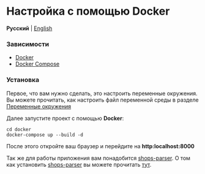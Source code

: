 # Настройка с помощью Docker

**Русский** | [English](../en/docker.md)

### Зависимости

* [Docker](https://docs.docker.com/engine/installation/)
* [Docker Compose](https://docs.docker.com/compose/install/)

### Установка

Первое, что вам нужно сделать, это настроить переменные окружения.
Вы можете прочитать, как настроить файл переменной среды в разделе [Переменные окружения](#enviroment)

Далее запустите проект с помощью **Docker**:

    cd docker
    docker-compose up --build -d
    
После этого откройте ваш браузер и перейдите на **http:localhost:8000**

Так же для работы приложения вам понадобится [shops-parser](https://github.com/VadzimKaziachy/shops-parser).
О том как установить [shops-parser](https://github.com/VadzimKaziachy/shops-parser) вы можете прочитать [тут](https://github.com/VadzimKaziachy/shops-parser/blob/master/docs/ru/README.md).